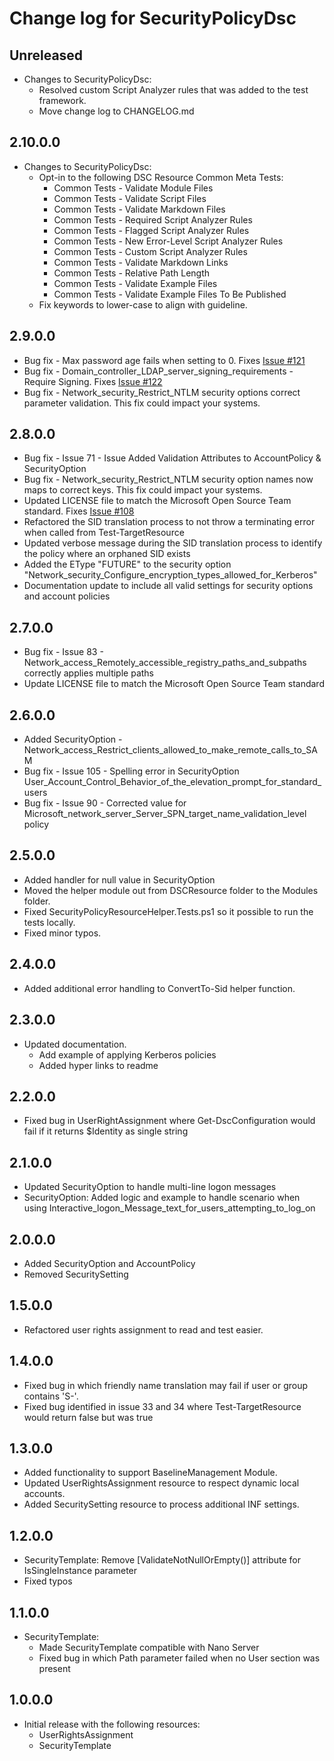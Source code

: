 # Change log for SecurityPolicyDsc

## Unreleased

* Changes to SecurityPolicyDsc:
  * Resolved custom Script Analyzer rules that was added to the test framework.
  * Move change log to CHANGELOG.md

## 2.10.0.0

* Changes to SecurityPolicyDsc:
  * Opt-in to the following DSC Resource Common Meta Tests:
    * Common Tests - Validate Module Files
    * Common Tests - Validate Script Files
    * Common Tests - Validate Markdown Files
    * Common Tests - Required Script Analyzer Rules
    * Common Tests - Flagged Script Analyzer Rules
    * Common Tests - New Error-Level Script Analyzer Rules
    * Common Tests - Custom Script Analyzer Rules
    * Common Tests - Validate Markdown Links
    * Common Tests - Relative Path Length
    * Common Tests - Validate Example Files
    * Common Tests - Validate Example Files To Be Published
  * Fix keywords to lower-case to align with guideline.

## 2.9.0.0

* Bug fix - Max password age fails when setting to 0. Fixes [Issue #121](https://github.com/PowerShell/SecurityPolicyDsc/issues/121)
* Bug fix - Domain_controller_LDAP_server_signing_requirements - Require Signing.  Fixes [Issue #122](https://github.com/PowerShell/SecurityPolicyDsc/issues/122)
* Bug fix - Network_security_Restrict_NTLM security options correct parameter validation. This fix could impact your systems.

## 2.8.0.0

* Bug fix - Issue 71 - Issue Added Validation Attributes to AccountPolicy & SecurityOption
* Bug fix - Network_security_Restrict_NTLM security option names now maps to correct keys. This fix could impact your systems.
* Updated LICENSE file to match the Microsoft Open Source Team standard. Fixes [Issue #108](https://github.com/PowerShell/SecurityPolicyDsc/issues/108)
* Refactored the SID translation process to not throw a terminating error when called from Test-TargetResource
* Updated verbose message during the SID translation process to identify the policy where an orphaned SID exists
* Added the EType "FUTURE" to the security option "Network\_security\_Configure\_encryption\_types\_allowed\_for\_Kerberos"
* Documentation update to include all valid settings for security options and account policies

## 2.7.0.0

* Bug fix - Issue 83 - Network_access_Remotely_accessible_registry_paths_and_subpaths correctly applies multiple paths
* Update LICENSE file to match the Microsoft Open Source Team standard

## 2.6.0.0

* Added SecurityOption - Network_access_Restrict_clients_allowed_to_make_remote_calls_to_SAM
* Bug fix - Issue 105 - Spelling error in SecurityOption User_Account_Control_Behavior_of_the_elevation_prompt_for_standard_users
* Bug fix - Issue 90 - Corrected value for Microsoft_network_server_Server_SPN_target_name_validation_level policy

## 2.5.0.0

* Added handler for null value in SecurityOption
* Moved the helper module out from DSCResource folder to the Modules folder.
* Fixed SecurityPolicyResourceHelper.Tests.ps1 so it possible to run the tests
  locally.
* Fixed minor typos.

## 2.4.0.0

* Added additional error handling to ConvertTo-Sid helper function.

## 2.3.0.0

* Updated documentation.
  * Add example of applying Kerberos policies
  * Added hyper links to readme

## 2.2.0.0

* Fixed bug in UserRightAssignment where Get-DscConfiguration would fail if it returns $Identity as single string

## 2.1.0.0

* Updated SecurityOption to handle multi-line logon messages
* SecurityOption: Added logic and example to handle scenario when using Interactive_logon_Message_text_for_users_attempting_to_log_on

## 2.0.0.0

* Added SecurityOption and AccountPolicy
* Removed SecuritySetting

## 1.5.0.0

* Refactored user rights assignment to read and test easier.

## 1.4.0.0

* Fixed bug in which friendly name translation may fail if user or group contains 'S-'.
* Fixed bug identified in issue 33 and 34 where Test-TargetResource would return false but was true

## 1.3.0.0

* Added functionality to support BaselineManagement Module.
* Updated UserRightsAssignment resource to respect dynamic local accounts.
* Added SecuritySetting resource to process additional INF settings.

## 1.2.0.0

* SecurityTemplate: Remove [ValidateNotNullOrEmpty()] attribute for IsSingleInstance parameter
* Fixed typos

## 1.1.0.0

* SecurityTemplate:
  * Made SecurityTemplate compatible with Nano Server
  * Fixed bug in which Path parameter failed when no User section was present

## 1.0.0.0

* Initial release with the following resources:
  * UserRightsAssignment
  * SecurityTemplate
